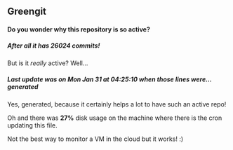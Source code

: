 ## Greengit

#### Do you wonder why this repository is so active?

##### After all it has 26024 commits!

But is it *really* active? Well...

##### Last update was on Mon Jan 31 at 04:25:10 when those lines were... generated

Yes, generated, because it certainly helps a lot to have such an active repo!

Oh and there was **27%** disk usage on the machine
where there is the cron updating this file.

Not the best way to monitor a VM in the cloud but it works! :)
